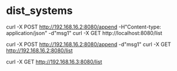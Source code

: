# dist_systems
curl -X POST http://192.168.16.2:8080/append -H"Content-type: application/json" -d"msg1"
curl -X GET http://localhost:8080/list

curl -X POST http://192.168.16.2:8080/append -d"msg1"
curl -X GET http://192.168.16.2:8080/list

curl -X GET http://192.168.16.3:8080/list

